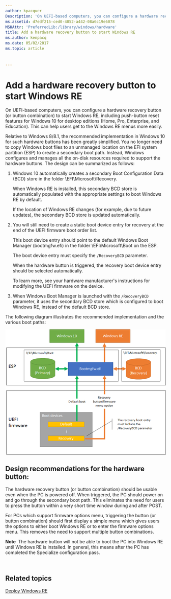 ```yaml
---
author: kpacquer
Description: 'On UEFI-based computers, you can configure a hardware recovery button (or button combination) to start Windows RE, including push-button reset features for Windows 10 for desktop editions (Home, Pro, Enterprise, and Education).'
ms.assetid: d7edf215-ced0-4052-a442-08a6c19e6078
MSHAttr: 'PreferredLib:/library/windows/hardware'
title: Add a hardware recovery button to start Windows RE
ms.author: kenpacq
ms.date: 05/02/2017
ms.topic: article


---
```


# Add a hardware recovery button to start Windows RE


On UEFI-based computers, you can configure a hardware recovery button (or button combination) to start Windows RE, including push-button reset features for Windows 10 for desktop editions (Home, Pro, Enterprise, and Education). This can help users get to the Windows RE menus more easily.

Relative to Windows 8/8.1, the recommended implementation in Windows 10 for such hardware buttons has been greatly simplified. You no longer need to copy Windows boot files to an unmanaged location on the EFI system partition (ESP) to create a secondary boot path. Instead, Windows configures and manages all the on-disk resources required to support the hardware buttons. The design can be summarized as follows:

1.  Windows 10 automatically creates a secondary Boot Configuration Data (BCD) store in the folder \\EFI\\Microsoft\\Recovery.

    When Windows RE is installed, this secondary BCD store is automatically populated with the appropriate settings to boot Windows RE by default.

    If the location of Windows RE changes (for example, due to future updates), the secondary BCD store is updated automatically.

2.  You will still need to create a static boot device entry for recovery at the end of the UEFI firmware boot order list.

    This boot device entry should point to the default Windows Boot Manager (bootmgfw.efi) in the folder \\EFI\\Microsoft\\Boot on the ESP.

    The boot device entry must specify the `/RecoveryBCD` parameter.

    When the hardware button is triggered, the recovery boot device entry should be selected automatically.

    To learn more, see your hardware manufacturer's instructions for modifying the UEFI firmware on the device.

3.  When Windows Boot Manager is launched with the `/RecoveryBCD` parameter, it uses the secondary BCD store which is configured to boot Windows RE, instead of the default BCD store.

The following diagram illustrates the recommended implementation and the various boot paths:

![diagram showing process to add firmware button](images/dep-winre-hardwarebuttonoverview.png)

## <span id="Design_recommendations_for_the_hardware_button_"></span><span id="design_recommendations_for_the_hardware_button_"></span><span id="DESIGN_RECOMMENDATIONS_FOR_THE_HARDWARE_BUTTON_"></span>Design recommendations for the hardware button:


The hardware recovery button (or button combination) should be usable even when the PC is powered off. When triggered, the PC should power on and go through the secondary boot path. This eliminates the need for users to press the button within a very short time window during and after POST.

For PCs which support firmware options menu, triggering the button (or button combination) should first display a simple menu which gives users the options to either boot Windows RE or to enter the firmware options menu. This removes the need to support multiple button combinations.

**Note**  The hardware button will not be able to boot the PC into Windows RE until Windows RE is installed. In general, this means after the PC has completed the Specialize configuration pass.

 

## <span id="related_topics"></span>Related topics


[Deploy Windows RE](deploy-windows-re.md)

 

 






